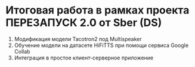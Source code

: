 # Итоговая работа в рамках проекта ПЕРЕЗАПУСК 2.0 от Sber (DS)
1. Модификация модели Tacotron2 под Multispeaker
2. Обучение модели на датасете HiFiTTS при помощи сервиса Google Collab
3. Интеграция в простое клиент-серверное приложение
